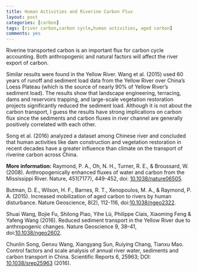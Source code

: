 ```yaml
---
title: Human Activities and Riverine Carbon Flux
layout: post
categories: [carbon]
tags: [river carbon,carbon cycle,human activities, aged carbon]
comments: yes
---
```


Riverine transported carbon is an important flux for carbon cycle accounting. Both anthropogenic and natural factors will affect the river export of carbon.

Similar results were found in the Yellow River. Wang et al. (2015) used 60 years of runoff and sediment load data from the Yellow River over China’s Loess Plateau (which is the source of nearly 90% of Yellow River’s sediment load). The results show that landscape engineering, terracing, dams and reservoirs trapping, and large-scale vegetation restoration projects significantly reduced the sediment load. Although it is not about the carbon transport, I guess the results have strong implications on carbon flux since the sediments and carbon fluxes in river channel are generally positively correlated with each other. 

Song et al. (2016) analyzed a dataset among Chinese river and concluded that human activities like dam construction and vegetation restoration in recent decades have a greater influence than climate on the transport of riverine carbon across China. 

**More information:** Raymond, P. A., Oh, N. H., Turner, R. E., & Broussard, W. (2008). Anthropogenically enhanced fluxes of water and carbon from the Mississippi River. Nature, 451(7177), 449-452, doi: [10.1038/nature06505](http://www.nature.com/nature/journal/v451/n7177/full/nature06505.html).

Butman, D. E., Wilson, H. F., Barnes, R. T., Xenopoulos, M. A., & Raymond, P. A. (2015). Increased mobilization of aged carbon to rivers by human disturbance. Nature Geoscience, 8(2), 112-116, doi:[10.1038/ngeo2322](http://www.nature.com/ngeo/journal/v8/n2/abs/ngeo2322.html).

Shuai Wang,	Bojie Fu,	Shilong Piao,	Yihe Lü,	Philippe Ciais, Xiaoming Feng & Yafeng Wang (2016). Reduced sediment transport in the Yellow River due to anthropogenic changes. Nature Geoscience 9, 38–41, doi:[10.1038/ngeo2602](http://www.nature.com/ngeo/journal/v9/n1/full/ngeo2602.html).

Chunlin Song, Genxu Wang, Xiangyang Sun, Ruiying Chang, Tianxu Mao. Control factors and scale analysis of annual river water, sediments and carbon transport in China. Scientific Reports 6, 25963; DOI: [10.1038/srep25963](http://www.nature.com/articles/srep25963) (2016).

